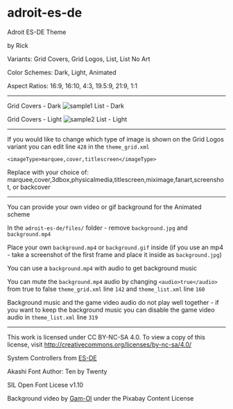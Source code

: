 # adroit-es-de

Adroit ES-DE Theme

by Rick

Variants: Grid Covers, Grid Logos, List, List No Art

Color Schemes: Dark, Light, Animated

Aspect Ratios: 16:9, 16:10, 4:3, 19.5:9, 21:9, 1:1

<hr/>

Grid Covers - Dark
![sample1](https://github.com/RickAndTired/adroit-es-de/assets/53553229/ad64ae99-8b46-44fb-a9df-e463a6cc755a)
List - Dark

Grid Covers - Light
![sample2](https://github.com/RickAndTired/adroit-es-de/assets/53553229/bd2389db-97f5-4102-b997-25d106bfbe8a)
List - Light

<hr/>

If you would like to change which type of image is shown on the Grid Logos variant you can edit line `428` in the `theme_grid.xml`

`<imageType>marquee,cover,titlescreen</imageType>` 

Replace with your choice of: marquee,cover,3dbox,physicalmedia,titlescreen,miximage,fanart,screenshot, or backcover

<hr/>

You can provide your own video or gif background for the Animated scheme

In the `adroit-es-de/files/` folder - remove `background.jpg` and `background.mp4`

Place your own `background.mp4` or `background.gif` inside (if you use an mp4 - take a screenshot of the first frame and place it inside as `background.jpg`)

You can use a `background.mp4` with audio to get background music

You can mute the `background.mp4` audio by changing `<audio>true</audio>` from true to false `theme_grid.xml` line `142` and `theme_list.xml` line `160`

Background music and the game video audio do not play well together - if you want to keep the background music you can disable the game video audio in `theme_list.xml` line `319`

<hr/>

This work is licensed under CC BY-NC-SA 4.0. To view a copy of this license, visit http://creativecommons.org/licenses/by-nc-sa/4.0/

System Controllers from [ES-DE](https://gitlab.com/es-de/themes/system-controllers-outline)

Akashi Font Author: Ten by Twenty

SIL Open Font Licese v1.10

Background video by [Gam-Ol](https://pixabay.com/videos/element-joystick-joypad-line-cross-67116/) under the Pixabay Content License
